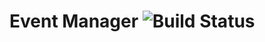 # Event Manager ![Build Status](https://api.travis-ci.org/microweber-packages/microweber-event-manager.svg?branch=master)
